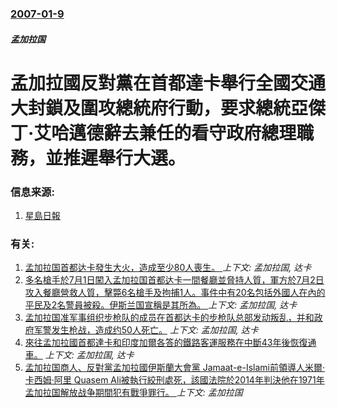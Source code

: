 ### [2007-01-9](/news/2007/01/9/index.md)

##### 孟加拉国
# 孟加拉國反對黨在首都達卡舉行全國交通大封鎖及圍攻總統府行動，要求總統亞傑丁·艾哈邁德辭去兼任的看守政府總理職務，並推遲舉行大選。




### 信息来源:

1. [星島日報](https://web.archive.org/web/20070111075315/http://hk.news.yahoo.com/070110/60/1zop8.html)

### 有关:

1. [孟加拉国首都达卡發生大火，造成至少80人喪生。 ](/news/2019/02/20/孟加拉国首都达卡發生大火-造成至少80人喪生.md) _上下文: 孟加拉国, 达卡_
2. [多名槍手於7月1日闖入孟加拉国首都达卡一間餐廳並脅持人質，軍方於7月2日攻入餐廳營救人質，擊斃6名槍手及拘捕1人。事件中有20名包括外國人在內的平民及2名警員被殺。伊斯兰国宣稱是其所為。 ](/news/2016/07/2/多名槍手於7月1日闖入孟加拉国首都达卡一間餐廳並脅持人質-軍方於7月2日攻入餐廳營救人質-擊斃6名槍手及拘捕1人-事件中.md) _上下文: 孟加拉国, 达卡_
3. [孟加拉国准军事组织步枪队的成员在首都达卡的步枪队总部发动叛乱，并和政府军警发生枪战，造成约50人死亡。](/news/2009/02/25/孟加拉国准军事组织步枪队的成员在首都达卡的步枪队总部发动叛乱-并和政府军警发生枪战-造成约50人死亡.md) _上下文: 孟加拉国, 达卡_
4. [來往孟加拉國首都達卡和印度加爾各答的鐵路客運服務在中斷43年後恢復通車。](/news/2008/04/14/來往孟加拉國首都達卡和印度加爾各答的鐵路客運服務在中斷43年後恢復通車.md) _上下文: 孟加拉国, 达卡_
5. [孟加拉国商人、反對黨孟加拉國伊斯蘭大會黨 Jamaat-e-Islami前領導人米爾·卡西姆·阿里 Quasem Ali被執行絞刑處死，該國法院於2014年判決他在1971年孟加拉国解放战争期間犯有戰爭罪行。 ](/news/2016/09/3/孟加拉国商人-反對黨孟加拉國伊斯蘭大會黨-Jamaat-e-Islami前領導人米爾-卡西姆-阿里-Quasem-Ali.md) _上下文: 孟加拉国_

